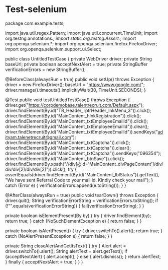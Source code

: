 # Test-selenium

package com.example.tests;

import java.util.regex.Pattern;
import java.util.concurrent.TimeUnit;
import org.testng.annotations.*;
import static org.testng.Assert.*;
import org.openqa.selenium.*;
import org.openqa.selenium.firefox.FirefoxDriver;
import org.openqa.selenium.support.ui.Select;

public class UntitledTestCase {
  private WebDriver driver;
  private String baseUrl;
  private boolean acceptNextAlert = true;
  private StringBuffer verificationErrors = new StringBuffer();

  @BeforeClass(alwaysRun = true)
  public void setUp() throws Exception {
    driver = new FirefoxDriver();
    baseUrl = "https://www.google.com/";
    driver.manage().timeouts().implicitlyWait(30, TimeUnit.SECONDS);
  }

  @Test
  public void testUntitledTestCase() throws Exception {
    driver.get("https://corpdemobase.talentrecruit.com/Default.aspx");
    driver.findElement(By.id("TR_Header_rptrHeader_lnkMenu_3")).click();
    driver.findElement(By.id("MainContent_hlnkRegistration")).click();
    driver.findElement(By.id("MainContent_txtEmployeeEmailId")).click();
    driver.findElement(By.id("MainContent_txtEmployeeEmailId")).clear();
    driver.findElement(By.id("MainContent_txtEmployeeEmailId")).sendKeys("adityam.talenetrecruit@gmail.com");
    driver.findElement(By.id("MainContent_txtCaptcha")).click();
    driver.findElement(By.id("MainContent_txtCaptcha")).clear();
    driver.findElement(By.id("MainContent_txtCaptcha")).sendKeys("096354");
    driver.findElement(By.id("MainContent_btnSave")).click();
    driver.findElement(By.xpath("//div[@id='MainContent_divPageContent']/div/div/div[2]/div/div[2]")).click();
    try {
      assertEquals(driver.findElement(By.id("MainContent_lblStatus")).getText(), "We have sent Referral Code to your mail id. Kindly check your mail");
    } catch (Error e) {
      verificationErrors.append(e.toString());
    }
  }

  @AfterClass(alwaysRun = true)
  public void tearDown() throws Exception {
    driver.quit();
    String verificationErrorString = verificationErrors.toString();
    if (!"".equals(verificationErrorString)) {
      fail(verificationErrorString);
    }
  }

  private boolean isElementPresent(By by) {
    try {
      driver.findElement(by);
      return true;
    } catch (NoSuchElementException e) {
      return false;
    }
  }

  private boolean isAlertPresent() {
    try {
      driver.switchTo().alert();
      return true;
    } catch (NoAlertPresentException e) {
      return false;
    }
  }

  private String closeAlertAndGetItsText() {
    try {
      Alert alert = driver.switchTo().alert();
      String alertText = alert.getText();
      if (acceptNextAlert) {
        alert.accept();
      } else {
        alert.dismiss();
      }
      return alertText;
    } finally {
      acceptNextAlert = true;
    }
  }
}
